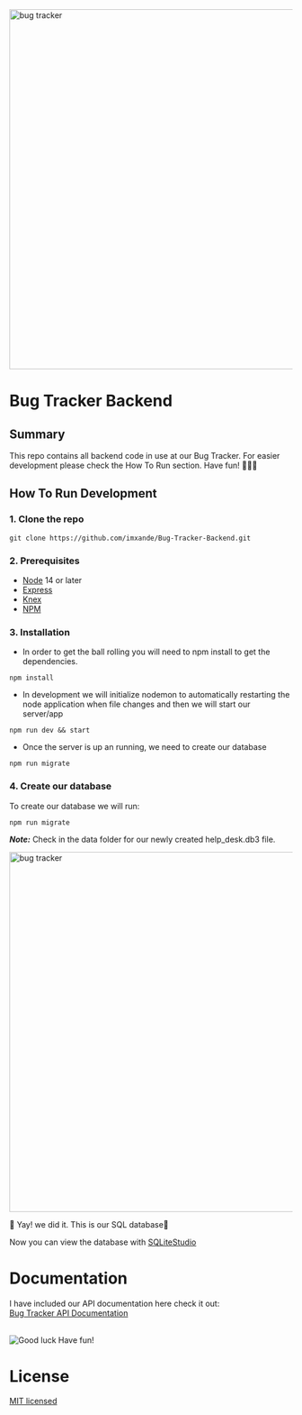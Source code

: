 <img src="https://media.giphy.com/media/Yuvl9zDgVNCcU/giphy.gif" alt="bug tracker" width="639">

# Bug Tracker Backend

## Summary

This repo contains all backend code in use at our Bug Tracker. For easier development please check the How To Run section. Have fun! 💖💖💖

## How To Run Development

### 1. Clone the repo

```
git clone https://github.com/imxande/Bug-Tracker-Backend.git
```

### 2. Prerequisites

- [Node](https://nodejs.org/en/) 14 or later
- [Express](https://expressjs.com/)
- [Knex](http://knexjs.org/)
- [NPM](https://docs.npmjs.com/)

### 3. Installation

- In order to get the ball rolling you will need to npm install to get the dependencies.

```
npm install
```

- In development we will initialize nodemon to automatically restarting the node application when file changes and then we will start our server/app

```
npm run dev && start
```

- Once the server is up an running, we need to create our database

```
npm run migrate
```

### 4. Create our database

To create our database we will run:

```
npm run migrate
```

**_Note:_** Check in the data folder for our newly created help_desk.db3 file.

<img src="https://media.giphy.com/media/S8r6dMPZHQfK5gpJwM/giphy.gif" alt="bug tracker" width="639">

👏 Yay! we did it. This is our SQL database👏

Now you can view the database with [SQLiteStudio](https://sqlitestudio.pl/)

# Documentation

I have included our API documentation here check it out: <br>
[Bug Tracker API Documentation](https://aesthetic-gecko-506323.netlify.app/)<br><br>

![Good luck Have fun!](https://media.giphy.com/media/W23aKzDl1OFRAcki9z/giphy.gif)

# License

[MIT licensed](./LICENSE)
